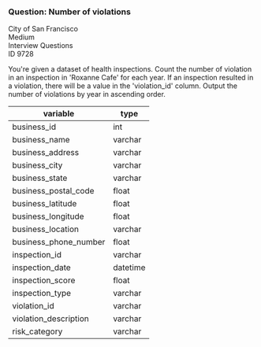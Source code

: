 ### Question: Number of violations

City of San Francisco <br>
Medium <br>
Interview Questions <br>
ID 9728 <br>


You're given a dataset of health inspections. 
Count the number of violation in an inspection in 'Roxanne Cafe' for each year. 
If an inspection resulted in a violation, there will be a value in the 'violation_id' column. 
Output the number of violations by year in ascending order.


|variable|type|
|-|-|
|business_id|int|
|business_name|varchar|
|business_address|varchar|
|business_city|varchar|
|business_state|varchar|
|business_postal_code|float|
|business_latitude|float|
|business_longitude|float|
|business_location|varchar|
|business_phone_number|float|
|inspection_id|varchar|
|inspection_date|datetime|
|inspection_score|float|
|inspection_type|varchar|
|violation_id|varchar|
|violation_description|varchar|
|risk_category|varchar|
